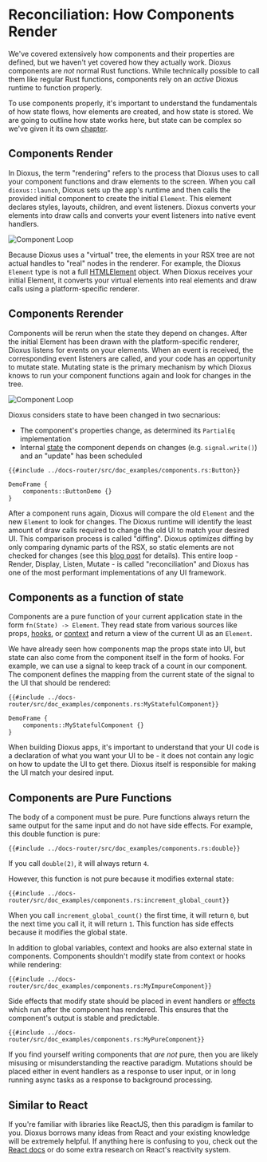 # Reconciliation: How Components Render

We've covered extensively how components and their properties are defined, but we haven't yet covered how they actually work. Dioxus components are *not* normal Rust functions. While technically possible to call them like regular Rust functions, components rely on an *active* Dioxus runtime to function properly.

To use components properly, it's important to understand the fundamentals of how state flows, how elements are created, and how state is stored. We are going to outline how state works here, but state can be complex so we've given it its own [chapter](../state/index.md).


## Components Render

In Dioxus, the term "rendering" refers to the process that Dioxus uses to call your component functions and draw elements to the screen. When you call `dioxus::launch`, Dioxus sets up the app's runtime and then calls the provided initial component to create the initial `Element`. This element declares styles, layouts, children, and event listeners. Dioxus converts your elements into draw calls and converts your event listeners into native event handlers.

![Component Loop](/assets/07/render-calls.png)

Because Dioxus uses a "virtual" tree, the elements in your RSX tree are not actual handles to "real" nodes in the renderer. For example, the Dioxus `Element` type is not a full [HTMLElement](https://developer.mozilla.org/en-US/docs/Web/API/HTMLElement) object. When Dioxus receives your initial Element, it converts your virtual elements into real elements and draw calls using a platform-specific renderer.

## Components Rerender

Components will be rerun when the state they depend on changes. After the initial Element has been drawn with the platform-specific renderer, Dioxus listens for events on your elements. When an event is received, the corresponding event listeners are called, and your code has an opportunity to mutate state. Mutating state is the primary mechanism by which Dioxus knows to run your component functions again and look for changes in the tree.

![Component Loop](/assets/07/render-loop.png)

Dioxus considers state to have been changed in two secnarious:

- The component's properties change, as determined its `PartialEq` implementation
- Internal [state](../state/index.md) the component depends on changes (e.g. `signal.write()`) and an "update" has been scheduled

```rust, no_run
{{#include ../docs-router/src/doc_examples/components.rs:Button}}
```

```inject-dioxus
DemoFrame {
    components::ButtonDemo {}
}
```

After a component runs again, Dioxus will compare the old `Element` and the new `Element` to look for changes. The Dioxus runtime will identify the least amount of draw calls required to change the old UI to match your desired UI. This comparison process is called "diffing". Dioxus optimizes diffing by only comparing dynamic parts of the RSX, so static elements are not checked for changes (see this [blog post](https://dioxuslabs.com/blog/templates-diffing) for details). This entire loop - Render, Display, Listen, Mutate - is called "reconciliation" and Dioxus has one of the most performant implementations of any UI framework.

## Components as a function of state

Components are a pure function of your current application state in the form `fn(State) -> Element`. They read state from various sources like props, [hooks](../state/hooks.md), or [context](../state/context.md) and return a view of the current UI as an `Element`.

We have already seen how components map the props state into UI, but state can also come from the component itself in the form of hooks. For example, we can use a signal to keep track of a count in our component. The component defines the mapping from the current state of the signal to the UI that should be rendered:

```rust, no_run
{{#include ../docs-router/src/doc_examples/components.rs:MyStatefulComponent}}
```

```inject-dioxus
DemoFrame {
    components::MyStatefulComponent {}
}
```

When building Dioxus apps, it's important to understand that your UI code is a declaration of what you want your UI to be - it does not contain any logic on how to update the UI to get there. Dioxus itself is responsible for making the UI match your desired input.

## Components are Pure Functions

The body of a component must be pure. Pure functions always return the same output for the same input and do not have side effects. For example, this double function is pure:

```rust, no_run
{{#include ../docs-router/src/doc_examples/components.rs:double}}
```

If you call `double(2)`, it will always return `4`.

However, this function is not pure because it modifies external state:

```rust, no_run
{{#include ../docs-router/src/doc_examples/components.rs:increment_global_count}}
```

When you call `increment_global_count()` the first time, it will return `0`, but the next time you call it, it will return `1`. This function has side effects because it modifies the global state.

In addition to global variables, context and hooks are also external state in components. Components shouldn't modify state from context or hooks while rendering:

```rust, no_run
{{#include ../docs-router/src/doc_examples/components.rs:MyImpureComponent}}
```

Side effects that modify state should be placed in event handlers or [effects](../breaking/index.md#synchronizing-dom-updates-with-use_effect) which run after the component has rendered. This ensures that the component's output is stable and predictable.

```rust, no_run
{{#include ../docs-router/src/doc_examples/components.rs:MyPureComponent}}
```

If you find yourself writing components that *are not* pure, then you are likely misusing or misunderstanding the reactive paradigm. Mutations should be placed either in event handlers as a response to user input, or in long running async tasks as a response to background processing.

## Similar to React

If you're familiar with libraries like ReactJS, then this paradigm is familar to you. Dioxus borrows many ideas from React and your existing knowledge will be extremely helpful. If anything here is confusing to you, check out the [React docs](https://react.dev/learn) or do some extra research on React's reactivity system.

